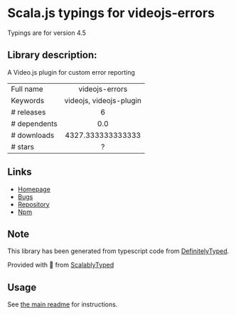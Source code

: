 
# Scala.js typings for videojs-errors

Typings are for version 4.5

## Library description:
A Video.js plugin for custom error reporting

|                    |                 |
| ------------------ | :-------------: |
| Full name          | videojs-errors |
| Keywords           | videojs, videojs-plugin |
| # releases         | 6 |
| # dependents       | 0.0 |
| # downloads        | 4327.333333333333 |
| # stars            | ? |

## Links
- [Homepage](https://github.com/brightcove/videojs-errors#readme)
- [Bugs](https://github.com/brightcove/videojs-errors/issues)
- [Repository](https://github.com/brightcove/videojs-errors)
- [Npm](https://www.npmjs.com/package/videojs-errors)
    


## Note
This library has been generated from typescript code from [DefinitelyTyped](https://definitelytyped.org).

Provided with :purple_heart: from [ScalablyTyped](https://github.com/oyvindberg/ScalablyTyped)

## Usage
See [the main readme](../../readme.md) for instructions.


